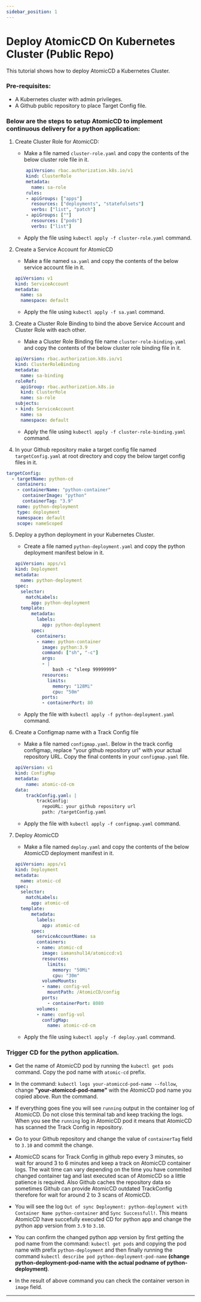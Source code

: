 ```yaml
---
sidebar_position: 1
---
```


# Deploy AtomicCD On Kubernetes Cluster (Public Repo)

This tutorial shows how to deploy AtomicCD a Kubernetes Cluster.

### Pre-requisites:

- A Kubernetes cluster with admin privileges.
- A Github public repository to place Target Config file.

### Below are the steps to setup AtomicCD to implement continuous delivery for a python application:

1. Create Cluster Role for AtomicCD:
    - Make a file named `cluster-role.yaml` and copy the contents of the below cluster role   file in it.

    ```yaml
        apiVersion: rbac.authorization.k8s.io/v1
        kind: ClusterRole
        metadata:
          name: sa-role
        rules:
        - apiGroups: ["apps"]
          resources: ["deployments", "statefulsets"]
          verbs: ["list", "patch"]
        - apiGroups: [""]
          resources: ["pods"]
          verbs: ["list"]
    ```

    - Apply the file using `kubectl apply -f cluster-role.yaml` command.

2. Create a Service Account for AtomicCD
    - Make a file named `sa.yaml` and copy the contents of the below service account file in it.

    ```yaml
    apiVersion: v1
    kind: ServiceAccount
    metadata:
      name: sa
      namespace: default
    ```

    - Apply the file using `kubectl apply -f sa.yaml` command.

3. Create a Cluster Role Binding to bind the above Service Account and Cluster Role with each other.
    - Make a Cluster Role Binding file name `cluster-role-binding.yaml` and copy the contents of the below cluster role binding file in it.

    ```yaml
    apiVersion: rbac.authorization.k8s.io/v1
    kind: ClusterRoleBinding
    metadata:
      name: sa-binding
    roleRef:
      apiGroup: rbac.authorization.k8s.io
      kind: ClusterRole
      name: sa-role
    subjects:
    - kind: ServiceAccount
      name: sa
      namespace: default
    ```

    - Apply the file using `kubectl apply -f cluster-role-binding.yaml` command.

4. In your Github repository make a target config file named `targetConfig.yaml` at root directory and copy the below target config files in it.
```yaml
targetConfig:
  - targetName: python-cd
    containers:
    - containerName: "python-container"
      containerImage: "python"
      containerTag: "3.9"
    name: python-deployment
    type: deployment
    namespace: default
    scope: nameScoped
```

5. Deploy a python deployment in your Kubernetes Cluster.

    - Create a file named `python-deployment.yaml` and copy the python deployment manifest below in it.

    ```yaml
    apiVersion: apps/v1
    kind: Deployment
    metadata:
      name: python-deployment
    spec:
      selector:
        matchLabels:
          app: python-deployment
      template:
          metadata:
            labels:
              app: python-deployment
          spec:
            containers:
            - name: python-container
              image: python:3.9
              command: ["sh", "-c"]
              args:
              - |
                  bash -c "sleep 99999999"
              resources:
                limits:
                  memory: "128Mi"
                  cpu: "50m"
              ports:
              - containerPort: 80
    ```

    - Apply the file with `kubectl apply -f python-deployment.yaml` command.

6. Create a Configmap name with a Track Config file

    - Make a file named `configmap.yaml`. Below in the track config configmap, replace "your github repository url" with your actual repository URL. Copy the final contents in your `configmap.yaml` file.

    ```yaml
    apiVersion: v1
    kind: ConfigMap
    metadata:
        name: atomic-cd-cm
    data:
        trackConfig.yaml: |
            trackConfig:
              repoURL: your github repository url
              path: /targetConfig.yaml
    ```

    - Apply the file with `kubectl apply -f configmap.yaml` command.

7. Deploy AtomicCD

   - Make a file named `deploy.yaml` and copy the contents of the below AtomicCD deployment manifest in it.

    ```yaml
    apiVersion: apps/v1
    kind: Deployment
    metadata:
      name: atomic-cd
    spec:
      selector:
        matchLabels:
          app: atomic-cd
      template:
          metadata:
            labels:
              app: atomic-cd
          spec:
            serviceAccountName: sa
            containers:
            - name: atomic-cd
              image: iamanshul14/atomiccd:v1
              resources:
                limits:
                  memory: "50Mi"
                  cpu: "30m"
              volumeMounts:
              - name: config-vol
                mountPath: /AtomicCD/config
              ports:
                - containerPort: 8080
            volumes:
            - name: config-vol
              configMap:
                name: atomic-cd-cm
    ```
    
    - Apply the file using `kubectl apply -f deploy.yaml` command.


### Trigger CD for the python application.

- Get the name of AtomicCD pod by running the `kubectl get pods` command. Copy the pod name with `atomic-cd` prefix.

- In the command: `kubectl logs your-atomiccd-pod-name --follow`, change **"your-atomiccd-pod-name"** with the AtomicCD pod name you copied above. Run the command.

- If everything goes fine you will see `running` output in the container log of AtomicCD. Do not close this terminal tab and keep tracking the logs. When you see the `running` log in AtomicCD pod it means that AtomicCD has scanned the Track Config in repository.

- Go to your Github repository and change the value of `containerTag` field to `3.10` and commit the change.

- AtomicCD scans for Track Config in github repo every 3 minutes, so wait for around 3 to 6  minutes and keep a track on AtomicCD container logs. The wait time can vary depending on the time you have commited changed container tag and last executed scan of AtomicCD so a little patience is required. Also Github caches the repository data so sometimes Github can provide AtomicCD outdated TrackConfig therefore for wait for around 2 to 3 scans of AtomicCD.

- You will see the log `Out of sync Deployment: python-deployment with Container Name python-container` and `Sync Successfull!`. This means AtomicCD have succefully executed CD for python app and change the python app version from `3.9` to `3.10`. 

- You can confirm the changed python app version by first getting the pod name from the command: `kubectl get pods` and copying the pod name with prefix `python-deployment` and then finally running the command `kubectl describe pod python-deployment-pod-name` **(change python-deployment-pod-name with the actual podname of python-deployment)**.

- In the result of above command you can check the container verson in `image` field.

---
